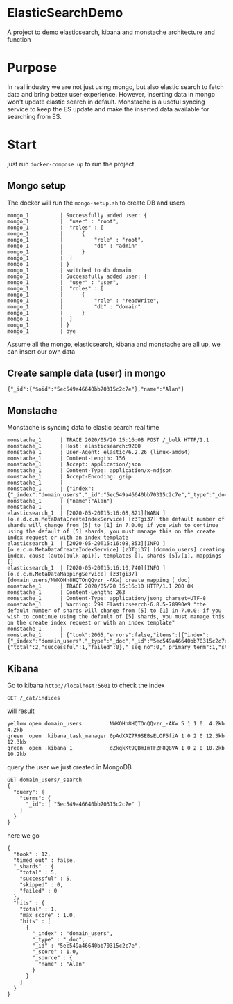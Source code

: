 # ElasticSearchDemo
A project to demo elasticsearch, kibana and monstache architecture and function

# Purpose
In real industry we are not just using mongo, but also elastic search to fetch data and bring better user experience. However, inserting data in mongo won't update elastic search in default. Monstache is a useful syncing service to keep the ES update and make the inserted data available for searching from ES.

# Start
just run `docker-compose up` to run the project

## Mongo setup
The docker will run the `mongo-setup.sh` to create DB and users
```
mongo_1          | Successfully added user: {
mongo_1          | 	"user" : "root",
mongo_1          | 	"roles" : [
mongo_1          | 		{
mongo_1          | 			"role" : "root",
mongo_1          | 			"db" : "admin"
mongo_1          | 		}
mongo_1          | 	]
mongo_1          | }
mongo_1          | switched to db domain
mongo_1          | Successfully added user: {
mongo_1          | 	"user" : "user",
mongo_1          | 	"roles" : [
mongo_1          | 		{
mongo_1          | 			"role" : "readWrite",
mongo_1          | 			"db" : "domain"
mongo_1          | 		}
mongo_1          | 	]
mongo_1          | }
mongo_1          | bye
```

Assume all the mongo, elasticsearch, kibana and monstache are all up, we can insert our own data
## Create sample data (user) in mongo
```
{"_id":{"$oid":"5ec549a46640bb70315c2c7e"},"name":"Alan"}
```

## Monstache
Monstache is syncing data to elastic search real time
```
monstache_1      | TRACE 2020/05/20 15:16:08 POST /_bulk HTTP/1.1
monstache_1      | Host: elasticsearch:9200
monstache_1      | User-Agent: elastic/6.2.26 (linux-amd64)
monstache_1      | Content-Length: 156
monstache_1      | Accept: application/json
monstache_1      | Content-Type: application/x-ndjson
monstache_1      | Accept-Encoding: gzip
monstache_1      | 
monstache_1      | {"index":{"_index":"domain_users","_id":"5ec549a46640bb70315c2c7e","_type":"_doc","version":6828945447420166145,"version_type":"external"}}
monstache_1      | {"name":"Alan"}
monstache_1      | 
elasticsearch_1  | [2020-05-20T15:16:08,821][WARN ][o.e.d.c.m.MetaDataCreateIndexService] [z3Tgi37] the default number of shards will change from [5] to [1] in 7.0.0; if you wish to continue using the default of [5] shards, you must manage this on the create index request or with an index template
elasticsearch_1  | [2020-05-20T15:16:08,853][INFO ][o.e.c.m.MetaDataCreateIndexService] [z3Tgi37] [domain_users] creating index, cause [auto(bulk api)], templates [], shards [5]/[1], mappings []
elasticsearch_1  | [2020-05-20T15:16:10,740][INFO ][o.e.c.m.MetaDataMappingService] [z3Tgi37] [domain_users/NWKOHn8HQTOnQQvzr_-AKw] create_mapping [_doc]
monstache_1      | TRACE 2020/05/20 15:16:10 HTTP/1.1 200 OK
monstache_1      | Content-Length: 263
monstache_1      | Content-Type: application/json; charset=UTF-8
monstache_1      | Warning: 299 Elasticsearch-6.8.5-78990e9 "the default number of shards will change from [5] to [1] in 7.0.0; if you wish to continue using the default of [5] shards, you must manage this on the create index request or with an index template"
monstache_1      | 
monstache_1      | {"took":2065,"errors":false,"items":[{"index":{"_index":"domain_users","_type":"_doc","_id":"5ec549a46640bb70315c2c7e","_version":6828945447420166145,"result":"created","_shards":{"total":2,"successful":1,"failed":0},"_seq_no":0,"_primary_term":1,"status":201}}]}

```

## Kibana
Go to kibana `http://localhost:5601` to check the index
```
GET /_cat/indices
```
will result
```
yellow open domain_users         NWKOHn8HQTOnQQvzr_-AKw 5 1 1 0  4.2kb  4.2kb
green  open .kibana_task_manager 0pAdXAZ7R9SEBsELOF5fiA 1 0 2 0 12.3kb 12.3kb
green  open .kibana_1            dZkqkKt9QBmImTFZF8Q8VA 1 0 2 0 10.2kb 10.2kb
```

query the user we just created in MongoDB
```
GET domain_users/_search
{
  "query": {
    "terms": {
      "_id": [ "5ec549a46640bb70315c2c7e" ] 
    }
  }
}
```
here we go
```
{
  "took" : 12,
  "timed_out" : false,
  "_shards" : {
    "total" : 5,
    "successful" : 5,
    "skipped" : 0,
    "failed" : 0
  },
  "hits" : {
    "total" : 1,
    "max_score" : 1.0,
    "hits" : [
      {
        "_index" : "domain_users",
        "_type" : "_doc",
        "_id" : "5ec549a46640bb70315c2c7e",
        "_score" : 1.0,
        "_source" : {
          "name" : "Alan"
        }
      }
    ]
  }
}

```
